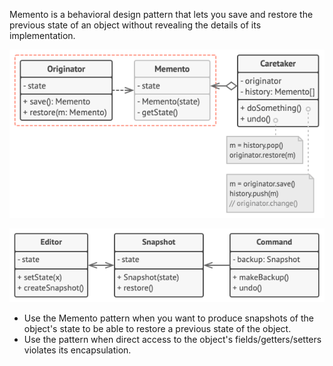 Memento is a behavioral design pattern that lets you save and restore the previous state of an object without revealing the details of its implementation.

![](memento1.png)

![](memento2.png)

- Use the Memento pattern when you want to produce snapshots of the object's state to be able to restore a previous state of the object.
- Use the pattern when direct access to the object's fields/getters/setters violates its encapsulation.
